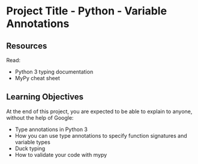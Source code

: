 # Project Title - Python - Variable Annotations

## Resources

Read:
- Python 3 typing documentation
- MyPy cheat sheet

## Learning Objectives

At the end of this project, you are expected to be able to explain to anyone, without the help of Google:

- Type annotations in Python 3
- How you can use type annotations to specify function signatures and variable types
- Duck typing
- How to validate your code with mypy
